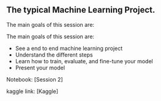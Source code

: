 ## The typical Machine Learning Project.
The main goals of this session are:

The main goals of this session are:
* See a end to end machine learning project
* Understand the different steps 
* Learn how to train, evaluate, and fine-tune your model
* Present your model

Notebook: [Session 2]


kaggle link: [Kaggle]
